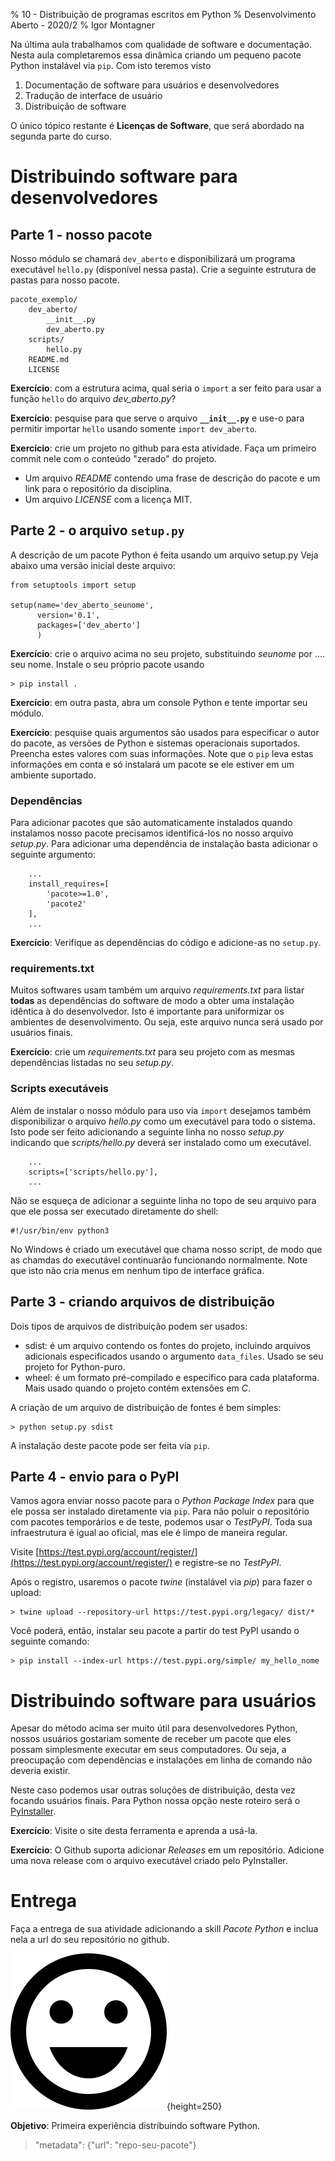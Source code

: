 % 10 - Distribuição de programas escritos em Python 
% Desenvolvimento Aberto - 2020/2
% Igor Montagner


Na última aula trabalhamos com qualidade de software e documentação. Nesta aula completaremos essa dinâmica criando um pequeno pacote Python instalável via `pip`. Com isto teremos visto

1. Documentação de software para usuários e desenvolvedores
2. Tradução de interface de usuário
3. Distribuição de software

O único tópico restante é **Licenças de Software**, que será abordado na segunda parte do curso. 

# Distribuindo software para desenvolvedores

## Parte 1 - nosso pacote

Nosso módulo se chamará `dev_aberto` e disponibilizará um programa executável `hello.py` (disponível nessa pasta). Crie a seguinte estrutura de pastas para nosso pacote. 

~~~
pacote_exemplo/
    dev_aberto/
        __init__.py
        dev_aberto.py
    scripts/
        hello.py
    README.md
    LICENSE
~~~

**Exercício**: com a estrutura acima, qual seria o `import` a ser feito para usar a função `hello` do arquivo *dev_aberto.py*?

**Exercício**: pesquise para que serve o arquivo **`__init__.py`** e use-o para permitir importar `hello` usando somente `import dev_aberto`.

**Exercício**: crie um projeto no github para esta atividade. Faça um primeiro commit nele com o conteúdo "zerado" do projeto.

- Um arquivo *README* contendo uma frase de descrição do pacote e um link para o repositório da disciplina. 
- Um arquivo *LICENSE* com a licença MIT. 

## Parte 2 - o arquivo `setup.py`

A descrição de um pacote Python é feita usando um arquivo setup.py  Veja abaixo uma versão inicial deste arquivo:

~~~{.py}
from setuptools import setup

setup(name='dev_aberto_seunome',
      version='0.1',
      packages=['dev_aberto']
      )
~~~

**Exercício**: crie o arquivo acima no seu projeto, substituindo *seunome* por .... seu nome. Instale o seu próprio pacote usando 

    > pip install .
    
**Exercício**: em outra pasta, abra um console Python e tente importar seu módulo. 

**Exercício**: pesquise quais argumentos são usados para especificar o autor do pacote, as versões de Python e sistemas operacionais suportados. Preencha estes valores com suas informações. Note que o `pip` leva estas informações em conta e só instalará um pacote se ele estiver em um ambiente suportado. 

### Dependências

Para adicionar pacotes que são automaticamente instalados quando instalamos nosso pacote precisamos identificá-los no nosso arquivo *setup.py*. Para adicionar uma dependência de instalação basta adicionar o seguinte argumento:

~~~
    ...
    install_requires=[
        'pacote>=1.0',
        'pacote2'
    ],
    ...
~~~


**Exercício**: Verifique as dependências do código e adicione-as no `setup.py`. 

### requirements.txt

Muitos softwares usam também um arquivo *requirements.txt* para listar **todas** as dependências do software de modo a obter uma instalação idêntica à do desenvolvedor. Isto é importante para uniformizar os ambientes de desenvolvimento. Ou seja, este arquivo nunca será usado por usuários finais. 

**Exercício**: crie um *requirements.txt* para seu projeto com as mesmas dependências listadas no seu *setup.py*. 

### Scripts executáveis

Além de instalar o nosso módulo para uso via `import` desejamos também disponibilizar o arquivo *hello.py* como um executável para todo o sistema. Isto pode ser feito adicionando a seguinte linha no nosso *setup.py* indicando que *scripts/hello.py* deverá ser instalado como um executável. 

~~~
    ...
    scripts=['scripts/hello.py'],
    ...
~~~

Não se esqueça de adicionar a seguinte linha no topo de seu arquivo para que ele possa ser executado diretamente do shell:

~~~
#!/usr/bin/env python3
~~~

No Windows é criado um executável que chama nosso script, de modo que as chamdas do executável continuarão funcionando normalmente. Note que isto não cria menus em nenhum tipo de interface gráfica. 

## Parte 3 - criando arquivos de distribuição

Dois tipos de arquivos de distribuição podem ser usados:

- sdist: é um arquivo contendo os fontes do projeto, incluindo arquivos adicionais especificados usando o argumento `data_files`. Usado se seu projeto for Python-puro.
- wheel: é um formato pré-compilado e específico para cada plataforma. Mais usado quando o projeto contém extensões em *C*.

A criação de um arquivo de distribuição de fontes é bem simples:

    > python setup.py sdist
    
A instalação deste pacote pode ser feita via `pip`.

## Parte 4 - envio para o PyPI

Vamos agora enviar nosso pacote para o *Python Package Index* para que ele possa ser instalado diretamente via `pip`. Para não poluir o repositório com pacotes temporários e de teste, podemos usar o *TestPyPI*. Toda sua infraestrutura é igual ao oficial, mas ele é limpo de maneira regular. 

Visite [https://test.pypi.org/account/register/](https://test.pypi.org/account/register/) e registre-se no *TestPyPI*.

Após o registro, usaremos o pacote *twine* (instalável via *pip*) para fazer o upload:

    > twine upload --repository-url https://test.pypi.org/legacy/ dist/*

Você poderá, então, instalar seu pacote a partir do test PyPI usando o seguinte comando:

    > pip install --index-url https://test.pypi.org/simple/ my_hello_nome



# Distribuindo software para usuários

Apesar do método acima ser muito útil para desenvolvedores Python, nossos usuários gostariam somente de receber um pacote que eles possam simplesmente executar em seus computadores. Ou seja, a preocupação com dependências e instalações em linha de comando não deveria existir. 

Neste caso podemos usar outras soluções de distribuição, desta vez focando usuários finais. Para Python nossa opção neste roteiro será o [PyInstaller](https://www.pyinstaller.org/). 

**Exercício**: Visite o site desta ferramenta e aprenda a usá-la.

**Exercício**: O Github suporta adicionar *Releases* em um repositório. Adicione uma nova release com o arquivo executável criado pelo PyInstaller. 

# Entrega

Faça a entrega de sua atividade adicionando a skill *Pacote Python* e inclua nela a url do seu repositório no github.

![Skill Pacote Python](skill-python.png){height=250}

**Objetivo**: Primeira experiência distribuindo software Python.

> "metadata": {"url": "repo-seu-pacote"}
